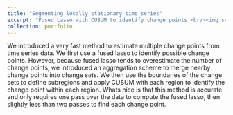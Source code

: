```yaml
---
title: "Segmenting locally stationary time series"
excerpt: "Fused Lasso with CUSUM to identify change points <br/><img src='/images/fcp/region3.png' width="400" height="400">"
collection: portfolio
---
```


We introduced a very fast method to estimate multiple change points from time series data. We first use a fused lasso to identify possible change points. However, because fused lasso tends to overestimate the number of change points, we introduced an aggregation scheme to merge nearby change points into change _sets_. We then use the boundaries of the change sets to define subregions and apply CUSUM with each region to identify the change point within each region. Whats nice is that this method is accurate and only requires one pass over the data to compute the fused lasso, then slightly less than two passes to find each change point.
